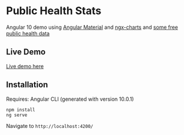 # Public Health Stats
Angular 10 demo using [Angular Material](https://material.angular.io/) and [ngx-charts](https://swimlane.gitbook.io/ngx-charts/) and [some free public health data](https://dashboard.healthit.gov/index.php)

## Live Demo

[Live demo here](https://pardamike.github.io/public-health-stats/)

## Installation

Requires: Angular CLI (generated with version 10.0.1)

```
npm install
ng serve
```

Navigate to `http://localhost:4200/`